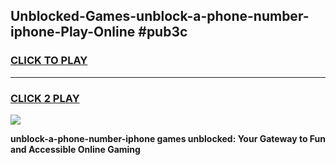 
## Unblocked-Games-unblock-a-phone-number-iphone-Play-Online #pub3c
<h3>
<a href="https://news.freeplayer.one?title=unblock-a-phone-number-iphone&ref=3">CLICK TO PLAY</a></h3>
<hr>

<h3>
<a href="https://news.freeplayer.one?title=unblock-a-phone-number-iphone&ref=3">CLICK 2 PLAY</a>
  
</h3>

<a href="https://news.freeplayer.one?title=unblock-a-phone-number-iphone&ref=3"><img src="https://clearcache.store/games.png"></a>


**unblock-a-phone-number-iphone games unblocked: Your Gateway to Fun and Accessible Online Gaming**
